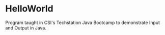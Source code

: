 # HelloWorld

Program taught in CSI's Techstation Java Bootcamp to demonstrate Input and Output in Java.
